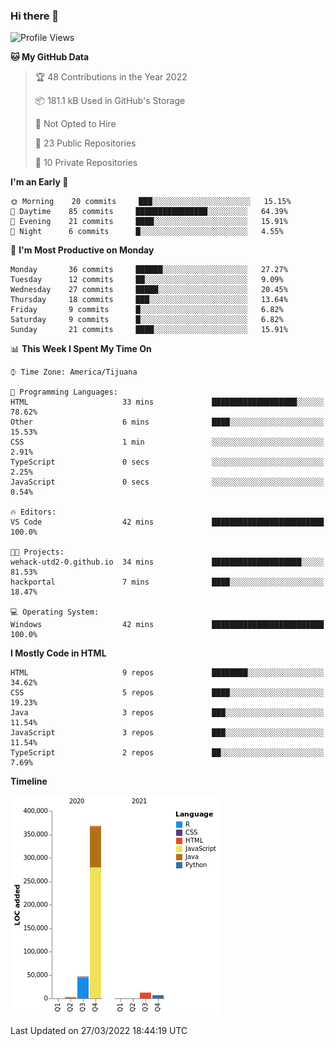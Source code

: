 ### Hi there 👋

<!--START_SECTION:waka-->
![Profile Views](http://img.shields.io/badge/Profile%20Views-0-blue)

**🐱 My GitHub Data** 

> 🏆 48 Contributions in the Year 2022
 > 
> 📦 181.1 kB Used in GitHub's Storage 
 > 
> 🚫 Not Opted to Hire
 > 
> 📜 23 Public Repositories 
 > 
> 🔑 10 Private Repositories  
 > 
**I'm an Early 🐤** 

```text
🌞 Morning    20 commits     ███░░░░░░░░░░░░░░░░░░░░░░   15.15% 
🌆 Daytime    85 commits     ████████████████░░░░░░░░░   64.39% 
🌃 Evening    21 commits     ████░░░░░░░░░░░░░░░░░░░░░   15.91% 
🌙 Night      6 commits      █░░░░░░░░░░░░░░░░░░░░░░░░   4.55%

```
📅 **I'm Most Productive on Monday** 

```text
Monday       36 commits     ██████░░░░░░░░░░░░░░░░░░░   27.27% 
Tuesday      12 commits     ██░░░░░░░░░░░░░░░░░░░░░░░   9.09% 
Wednesday    27 commits     █████░░░░░░░░░░░░░░░░░░░░   20.45% 
Thursday     18 commits     ███░░░░░░░░░░░░░░░░░░░░░░   13.64% 
Friday       9 commits      █░░░░░░░░░░░░░░░░░░░░░░░░   6.82% 
Saturday     9 commits      █░░░░░░░░░░░░░░░░░░░░░░░░   6.82% 
Sunday       21 commits     ████░░░░░░░░░░░░░░░░░░░░░   15.91%

```


📊 **This Week I Spent My Time On** 

```text
⌚︎ Time Zone: America/Tijuana

💬 Programming Languages: 
HTML                     33 mins             ███████████████████░░░░░░   78.62% 
Other                    6 mins              ████░░░░░░░░░░░░░░░░░░░░░   15.53% 
CSS                      1 min               ░░░░░░░░░░░░░░░░░░░░░░░░░   2.91% 
TypeScript               0 secs              ░░░░░░░░░░░░░░░░░░░░░░░░░   2.25% 
JavaScript               0 secs              ░░░░░░░░░░░░░░░░░░░░░░░░░   0.54%

🔥 Editors: 
VS Code                  42 mins             █████████████████████████   100.0%

🐱‍💻 Projects: 
wehack-utd2-0.github.io  34 mins             ████████████████████░░░░░   81.53% 
hackportal               7 mins              ████░░░░░░░░░░░░░░░░░░░░░   18.47%

💻 Operating System: 
Windows                  42 mins             █████████████████████████   100.0%

```

**I Mostly Code in HTML** 

```text
HTML                     9 repos             ████████░░░░░░░░░░░░░░░░░   34.62% 
CSS                      5 repos             ████░░░░░░░░░░░░░░░░░░░░░   19.23% 
Java                     3 repos             ███░░░░░░░░░░░░░░░░░░░░░░   11.54% 
JavaScript               3 repos             ███░░░░░░░░░░░░░░░░░░░░░░   11.54% 
TypeScript               2 repos             ██░░░░░░░░░░░░░░░░░░░░░░░   7.69%

```


**Timeline**

![Chart not found](https://raw.githubusercontent.com/Aarushi-Pandey/Aarushi-Pandey/main/charts/bar_graph.png) 


 Last Updated on 27/03/2022 18:44:19 UTC
<!--END_SECTION:waka-->
